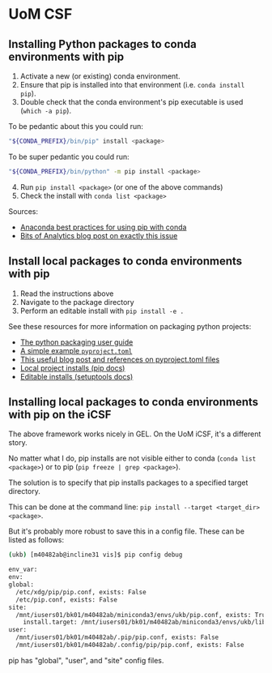 # UoM CSF

## Installing Python packages to conda environments with pip

1. Activate a new (or existing) conda environment.
2. Ensure that pip is installed into that environment (i.e. `conda install pip`).
3. Double check that the conda environment's pip executable is used (`which -a pip`).

To be pedantic about this you could run:
```bash
"${CONDA_PREFIX}/bin/pip" install <package>
```

To be super pedantic you could run:
```bash
"${CONDA_PREFIX}/bin/python" -m pip install <package>
```
4. Run `pip install <package>` (or one of the above commands)
5. Check the install with `conda list <package>`

Sources:
- [Anaconda best practices for using pip with conda](https://www.anaconda.com/blog/using-pip-in-a-conda-environment)
- [Bits of Analytics blog post on exactly this issue](https://bitsofanalytics.org/posts/pip-conda-local-dev/pip_conda_local_dev.html)

## Install local packages to conda environments with pip
1. Read the instructions above
2. Navigate to the package directory
3. Perform an editable install with `pip install -e .`

See these resources for more information on packaging python projects:
- [The python packaging user guide](https://packaging.python.org/en/latest/tutorials/packaging-projects/)
- [A simple example `pyproject.toml`](https://github.com/space-physics/lowtran/blob/main/pyproject.toml)
- [This useful blog post and references on pyproject.toml files](https://www.scivision.dev/python-minimal-package/)
- [Local project installs (pip docs)](https://pip.pypa.io/en/stable/topics/local-project-installs/)
- [Editable installs (setuptools docs)](https://setuptools.pypa.io/en/latest/userguide/development_mode.html)

## Installing local packages to conda environments with pip on the iCSF
The above framework works nicely in GEL.
On the UoM iCSF, it's a different story.

No matter what I do, pip installs are not visible either to conda (`conda list <package>`) or to pip (`pip freeze | grep <package>`).

The solution is to specify that pip installs packages to a specified target directory.

This can be done at the command line: `pip install --target <target_dir> <package>`.

But it's probably more robust to save this in a config file. These can be listed as follows:
```bash
(ukb) [m40482ab@incline31 vis]$ pip config debug

env_var:
env:
global:
  /etc/xdg/pip/pip.conf, exists: False
  /etc/pip.conf, exists: False
site:
  /mnt/iusers01/bk01/m40482ab/miniconda3/envs/ukb/pip.conf, exists: True
    install.target: /mnt/iusers01/bk01/m40482ab/miniconda3/envs/ukb/lib/python3.8/site-packages
user:
  /mnt/iusers01/bk01/m40482ab/.pip/pip.conf, exists: False
  /mnt/iusers01/bk01/m40482ab/.config/pip/pip.conf, exists: False
```

pip has "global", "user", and "site" config files.
